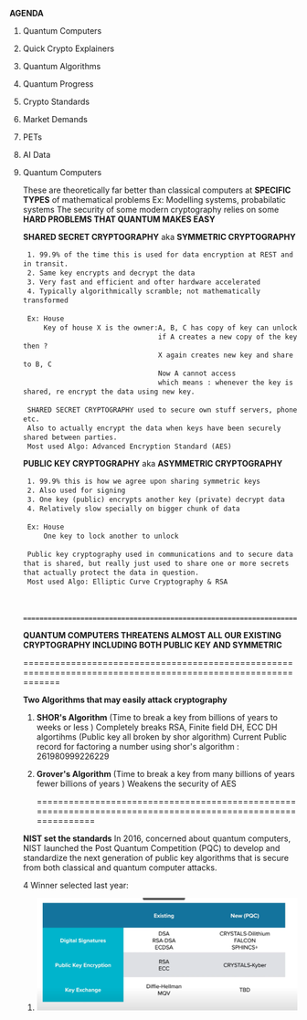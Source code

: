 **AGENDA**

1. Quantum Computers
2. Quick Crypto Explainers
3. Quantum Algorithms
4. Quantum Progress
5. Crypto Standards
6. Market Demands
7. PETs
8. AI Data


1. Quantum Computers

    These are theoretically far better than classical computers at **SPECIFIC TYPES** of mathematical problems
    Ex: Modelling systems, probabilatic systems
    The security of some modern cryptography relies on some **HARD PROBLEMS THAT QUANTUM MAKES EASY**

    **SHARED SECRET CRYPTOGRAPHY** aka **SYMMETRIC CRYPTOGRAPHY**

        1. 99.9% of the time this is used for data encryption at REST and in transit.
        2. Same key encrypts and decrypt the data
        3. Very fast and efficient and ofter hardware accelerated 
        4. Typically algorithmically scramble; not mathematically transformed

        Ex: House 
            Key of house X is the owner:A, B, C has copy of key can unlock
                                        if A creates a new copy of the key then ?
                                        X again creates new key and share to B, C
                                        Now A cannot access
                                        which means : whenever the key is shared, re encrypt the data using new key.
            
        SHARED SECRET CRYPTOGRAPHY used to secure own stuff servers, phone etc.
        Also to actually encrypt the data when keys have been securely shared between parties.
        Most used Algo: Advanced Encryption Standard (AES)
                    
    **PUBLIC KEY CRYPTOGRAPHY** aka **ASYMMETRIC CRYPTOGRAPHY**

        1. 99.9% this is how we agree upon sharing symmetric keys
        2. Also used for signing
        3. One key (public) encrypts another key (private) decrypt data
        4. Relatively slow specially on bigger chunk of data

        Ex: House 
            One key to lock another to unlock
        
        Public key cryptography used in communications and to secure data that is shared, but really just used to share one or more secrets that actually protect the data in question.
        Most used Algo: Elliptic Curve Cryptography & RSA

        
        ===============================================================================================================================                
    **QUANTUM COMPUTERS THREATENS ALMOST ALL OUR EXISTING CRYPTOGRAPHY INCLUDING BOTH PUBLIC KEY AND SYMMETRIC**

    =============================================================================================================

    **Two Algorithms that may easily attack cryptography**
 
    1. **SHOR's Algorithm** (Time to break a key from billions of years to weeks or less )
                            Completely breaks RSA, Finite field DH, ECC DH algortihms (Public key all broken by shor algorithm)
                            Current Public record for factoring a number using shor's algorithm : 261980999226229 
    2. **Grover's Algorithm** (Time to break a key from many billions of years fewer billions of years )
                                Weakens the security of AES


        =============================================================================================================

    **NIST set the standards**
    In 2016, concerned about quantum computers, NIST launched the Post Quantum Competition (PQC) to develop and standardize the next generation of public key algorithms that is secure from both classical and quantum computer attacks.

    4 Winner selected last year:

    1. ![Newly Introduced algorithms](image.png)